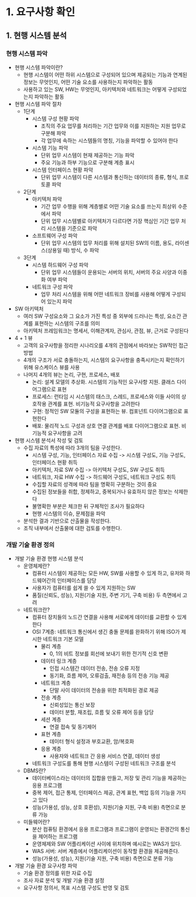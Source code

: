 # 1. 요구사항 확인

## 1. 현행 시스템 분석

### 현행 시스템 파악

- 현행 시스템 파악이란?
  - 현행 시스템이 어떤 하위 시스템으로 구성되어 있으며 제공되는 기능과 연계된 정보는 무엇인지, 어떤 기술 요소를 사용하는지 파악하는 활동
  - 사용하고 있는 SW, HW는 무엇인지, 아키텍처와 네트워크는 어떻게 구성되었는지 파악하는 활동
- 현행 시스템 파악 절차
  - 1단계 
    - 시스템 구성 현황 파악
      - 조직의 주요 업무를 처리하는 기간 업무와 이를 지원하는 지원 업무로 구분해 파악
      - 각 업무에 속하는 시스템들의 명칭, 기능을 파악할 수 있어야 한다
    - 시스템 기능 파악
      - 단위 업무 시스템이 현재 제공하는 기능 파악
      - 주요 기능과 하부 기능으로 구분해 계층 표시
    - 시스템 인터페이스 현황 파악
      - 단위 업무 시스템이 다른 시스템과 통신하는 데이터의 종류, 형식, 프로토콜 파악
  - 2단계
    - 아키텍처 파악
      - 기간 업무 수행을 위해 계층별로 어떤 기술 요소를 쓰는지 최상위 수준에서 파악
      - 단위 업무 시스템별로 아키텍처가 다르다면 가장 핵심인 기간 업무 처리 시스템을 기준으로 파악
    - 소프트웨어 구성 파악
      - 단위 업무 시스템의 업무 처리를 위해 설치된 SW의 이름, 용도, 라이센스(상용일 때) 방식, 수 파악
  - 3단계
    - 시스템 하드웨어 구성 파악
      - 단위 업무 시스템들이 운용되는 서버의 위치, 서버의 주요 사양과 이중화 여부 파악
    - 네트워크 구성 파악
      - 업무 처리 시스템을 위해 어떤 네트워크 장비를 사용해 어떻게 구성되어 있는지 파악
- SW 아키텍처
  - 여러 SW 구성요소와 그 요소가 가진 특성 중 외부에 드러나는 특성, 요소간 관계를 표현하는 시스템의 구조를 의미
  - 아키텍처 프레임워크는 명세서, 이해관계자, 관심사, 관점, 뷰, 근거로 구성된다
- 4 + 1 뷰
  - 고객의 요구사항을 정리한 시나리오를 4개의 관점에서 바라보는 SW적인 접근 방법
  - 4개의 구조가 서로 충돌하는지, 시스템의 요구사항을 충족시키는지 확인하기 위해 유스케이스 뷰를 사용
  - 나머지 4개의 뷰는 논리, 구현, 프로세스, 배포
    - 논리: 설계 모델의 추상화. 시스템의 기능적인 요구사항 지원. 클래스 다이어그램으로 표현
    - 프로세스: 런타임 시 시스템의 태스크, 스레드, 프로세스와 이들 사이의 상호작용 관계를 표현. 비기능적 요구사항을 고려한다
    - 구현: 정적인 SW 모듈의 구성을 표현하는 뷰. 컴포넌트 다이어그램으로 표현한다
    - 배포: 물리적 노드 구성과 상호 연결 관계를 배포 다이어그램으로 표현. 비기능적 요구사항을 고려
- 현행 시스템 분석서 작성 및 검토
  - 수집 자료의 특성에 따라 3개의 팀을 구성한다.
    - 시스템 구성, 기능, 인터페이스 자료 수집 -> 시스템 구성도, 기능 구성도, 인터페이스 현황 취득
    - 아키텍처, 자료 SW 수집 -> 아키텍처 구성도, SW 구성도 취득
    - 네트워크, 자료 HW 수집 -> 하드웨어 구성도, 네트워크 구성도 취득
    - 수집할 자료의 성격에 따라 팀을 명확히 구분하는 것이 중요
    - 수집된 정보들을 취합, 정제하고, 중복되거나 유효하지 않은 정보는 삭제한다
    - 불명확한 부분은 체크한 뒤 구체적인 조사가 필요하다
    - 현행 시스템의 이슈, 문제점을 파악
  - 분석한 결과 기반으로 산출물을 작성한다.
  - 조직 내부에서 산출물에 대한 검토를 수행한다.

### 개발 기술 환경 정의

- 개발 기술 환경 현행 시스템 분석
  - 운영체제란?
    - 컴퓨터 시스템이 제공하는 모든 HW, SW를 사용할 수 있게 하고, 유저와 하드웨어간의 인터페이스를 담당
    - 사용자가 컴퓨터를 쉽게 쓸 수 있게 지원하는 SW
    - 품질(신뢰도, 성능), 지원(기술 지원, 주변 기기, 구축 비용) 두 측면에서 고려
  - 네트워크란?
    - 컴퓨터 장치들의 노드간 연결을 사용해 서로에게 데이터를 교환할 수 있게 한다
    - OSI 7계층: 네트워크 통신에서 생긴 충돌 문제를 완화하기 위해 ISO가 제시한 네트워크 기본 모델
      - 물리 계층
        - 0, 1의 비트 정보를 회선에 보내기 위한 전기적 신호 변환
      - 데이터 링크 계층
        - 인접 시스템간 데이터 전송, 전송 오류 지정
        - 동기화, 흐름 제어, 오류검출, 재전송 등의 전송 기능 제공
      - 네트워크 계층
        - 단말 사이 데이터의 전송을 위한 최적화된 경로 제공
      - 전송 계층
        - 신뢰성있는 통신 보장
        - 데이터 분할, 재조립, 흐름 및 오류 제어 등을 담당
      - 세션 계층
        - 연결 접속 및 동기제어
      - 표현 계층
        - 데이터 형식 설정과 부호교환, 암/복호화
      - 응용 계층
        - 사용자와 네트워크 간 응용 서비스 연결, 데이터 생성
    - 네트워크 구성도를 통해 현행 시스템이 구성된 네트워크 구조를 분석
  - DBMS란?
    - 데이터베이스라는 데이터의 집합을 만들고, 저장 및 관리 기능을 제공하는 응용 프로그램
    - 중복 제어, 접근 통제, 인터페이스 제공, 관계 표현, 백업 등의 기능을 가지고 있다
    - 성능(가용성, 성능, 상호 호환성), 지원(기술 지원, 구축 비용) 측면으로 분류 가능
  - 미들웨어란?
    - 분산 컴퓨팅 환경에서 응용 프로그램과 프로그램이 운영되는 환경간의 통신을 제어하는 프로그램
    - 운영체제와 SW 어플리케이션 사이에 위치하며 예시로는 WAS가 있다.
    - WAS 서버: 서버 계층에서 어플리케이션이 동작할 환경을 제공해준다.
    - 성능(가용성, 성능), 지원(기술 지원, 구축 비용) 측면으로 분류 가능
- 개발 기술 환경 요구사항 파악
  - 기술 환경 정의를 위한 자료 수집
  - 조사 자료 분석 및 개발 기술 환경 설정
  - 요구사항 정의서, 목표 시스템 구성도 반영 및 검토

